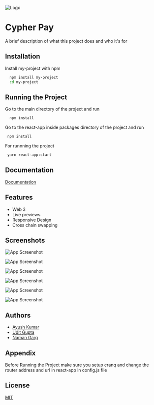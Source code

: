 ![Logo](https://i.imgur.com/m8hifjB.png)


# Cypher Pay

A brief description of what this project does and who it's for


## Installation

Install my-project with npm

```bash
  npm install my-project
  cd my-project
```
    
## Running the Project

Go to the main directory of the project and run

```bash
  npm install
```
Go to the react-app inside packages directory of the project and run

```bash
 npm install
```

For runnning the project
```bash
 yarn react-app:start
```


## Documentation

[Documentation](https://linktodocumentation)


## Features

- Web 3
- Live previews
- Responsive Design
- Cross chain swapping


## Screenshots

![App Screenshot](https://i.imgur.com/8Wjr9YM.jpg)

![App Screenshot](https://i.imgur.com/MK6Pko5.jpg)

![App Screenshot](https://i.imgur.com/cxcdgTP.jpg)

![App Screenshot](https://i.imgur.com/u38p9jJ.jpg)

![App Screenshot](https://i.imgur.com/kzfp0sO.jpg)

![App Screenshot](https://i.imgur.com/kzfp0sO.jpg)






## Authors

- [Ayush Kumar](https://www.github.com/TheArchitect19)
- [Udit Gupta](https://www.github.com/Udit-ud)
- [Naman Garg](https://www.github.com/namangarg1902)


## Appendix

Before Running the Project make sure you setup cranq and change the router address and url in react-app in config.js file


## License

[MIT](https://choosealicense.com/licenses/mit/)

